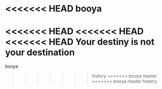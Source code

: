 <<<<<<< HEAD
booya
=======
<<<<<<< HEAD
<<<<<<< HEAD
<<<<<<< HEAD
Your destiny is not your destination
=======
booya
>>>>>>> history
=======
booya
>>>>>>> master
=======
booya
>>>>>>> master
>>>>>>> history
